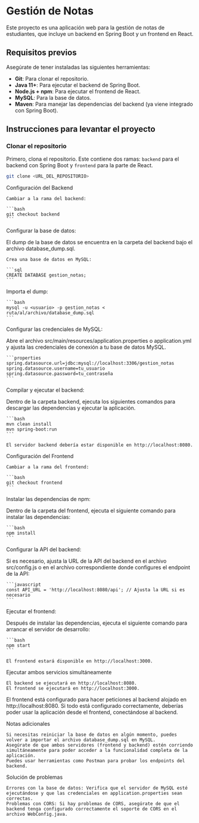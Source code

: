 # Gestión de Notas

Este proyecto es una aplicación web para la gestión de notas de estudiantes, que incluye un backend en Spring Boot y un frontend en React. 

## Requisitos previos

Asegúrate de tener instaladas las siguientes herramientas:

- **Git**: Para clonar el repositorio.
- **Java 11+**: Para ejecutar el backend de Spring Boot.
- **Node.js + npm**: Para ejecutar el frontend de React.
- **MySQL**: Para la base de datos.
- **Maven**: Para manejar las dependencias del backend (ya viene integrado con Spring Boot).
  
## Instrucciones para levantar el proyecto

### Clonar el repositorio

Primero, clona el repositorio. Este contiene dos ramas: `backend` para el backend con Spring Boot y `frontend` para la parte de React.

```bash
git clone <URL_DEL_REPOSITORIO>
```

Configuración del Backend

    Cambiar a la rama del backend:

    ```bash
    git checkout backend
    ```

Configurar la base de datos:

El dump de la base de datos se encuentra en la carpeta del backend bajo el archivo database_dump.sql.

    Crea una base de datos en MySQL:

    ```sql
    CREATE DATABASE gestion_notas;
    ```

Importa el dump:

    ```bash
    mysql -u <usuario> -p gestion_notas < ruta/al/archivo/database_dump.sql
    ```

Configurar las credenciales de MySQL:

Abre el archivo src/main/resources/application.properties o application.yml y ajusta las credenciales de conexión a tu base de datos MySQL.

    ```properties
    spring.datasource.url=jdbc:mysql://localhost:3306/gestion_notas
    spring.datasource.username=tu_usuario
    spring.datasource.password=tu_contraseña
    ```

Compilar y ejecutar el backend:

Dentro de la carpeta backend, ejecuta los siguientes comandos para descargar las dependencias y ejecutar la aplicación.

    ```bash
    mvn clean install
    mvn spring-boot:run
    ```

    El servidor backend debería estar disponible en http://localhost:8080.

Configuración del Frontend

    Cambiar a la rama del frontend:

    ```bash
    git checkout frontend
    ```

Instalar las dependencias de npm:

Dentro de la carpeta del frontend, ejecuta el siguiente comando para instalar las dependencias:

    ```bash
    npm install
    ```

Configurar la API del backend:

Si es necesario, ajusta la URL de la API del backend en el archivo src/config.js o en el archivo correspondiente donde configures el endpoint de la API:

    ```javascript
    const API_URL = 'http://localhost:8080/api'; // Ajusta la URL si es necesario
    ```

Ejecutar el frontend:

Después de instalar las dependencias, ejecuta el siguiente comando para arrancar el servidor de desarrollo:

    ```bash
    npm start
    ```

    El frontend estará disponible en http://localhost:3000.

Ejecutar ambos servicios simultáneamente

    El backend se ejecutará en http://localhost:8080.
    El frontend se ejecutará en http://localhost:3000.

El frontend está configurado para hacer peticiones al backend alojado en http://localhost:8080. Si todo está configurado correctamente, deberías poder usar la aplicación desde el frontend, conectándose al backend.

Notas adicionales

    Si necesitas reiniciar la base de datos en algún momento, puedes volver a importar el archivo database_dump.sql en MySQL.
    Asegúrate de que ambos servidores (frontend y backend) estén corriendo simultáneamente para poder acceder a la funcionalidad completa de la aplicación.
    Puedes usar herramientas como Postman para probar los endpoints del backend.

Solución de problemas

    Errores con la base de datos: Verifica que el servidor de MySQL esté ejecutándose y que las credenciales en application.properties sean correctas.
    Problemas con CORS: Si hay problemas de CORS, asegúrate de que el backend tenga configurado correctamente el soporte de CORS en el archivo WebConfig.java.